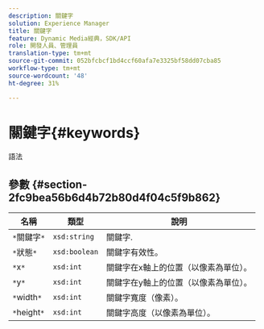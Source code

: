 ```yaml
---
description: 關鍵字
solution: Experience Manager
title: 關鍵字
feature: Dynamic Media經典，SDK/API
role: 開發人員、管理員
translation-type: tm+mt
source-git-commit: 052bfcbcf1bd4ccf60afa7e3325bf58dd07cba85
workflow-type: tm+mt
source-wordcount: '48'
ht-degree: 31%

---
```



# 關鍵字{#keywords}

語法

## 參數 {#section-2fc9bea56b6d4b72b80d4f04c5f9b862}

| 名稱 | 類型 | 說明 |
|---|---|---|
| `*`關鍵字`*` | `xsd:string` | 關鍵字. |
| `*`狀態`*` | `xsd:boolean` | 關鍵字有效性。 |
| `*`x`*` | `xsd:int` | 關鍵字在x軸上的位置（以像素為單位）。 |
| `*`y`*` | `xsd:int` | 關鍵字在y軸上的位置（以像素為單位）。 |
| `*`width`*` | `xsd:int` | 關鍵字寬度（像素）。 |
| `*`height`*` | `xsd:int` | 關鍵字高度（以像素為單位）。 |

